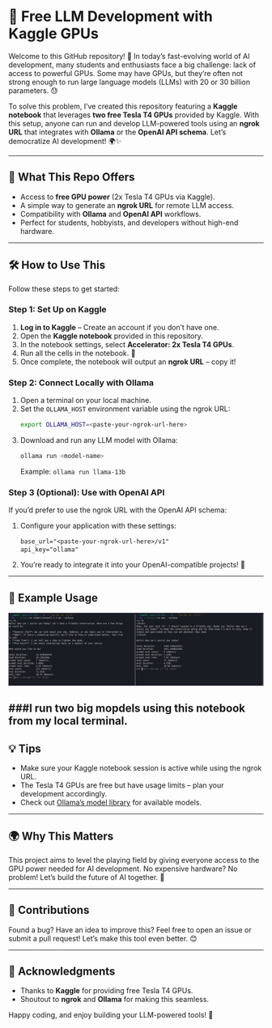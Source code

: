 # 🚀 Free LLM Development with Kaggle GPUs

Welcome to this GitHub repository! 🎉 In today’s fast-evolving world of AI development, many students and enthusiasts face a big challenge: lack of access to powerful GPUs. Some may have GPUs, but they’re often not strong enough to run large language models (LLMs) with 20 or 30 billion parameters. 😓

To solve this problem, I’ve created this repository featuring a **Kaggle notebook** that leverages **two free Tesla T4 GPUs** provided by Kaggle. With this setup, anyone can run and develop LLM-powered tools using an **ngrok URL** that integrates with **Ollama** or the **OpenAI API schema**. Let’s democratize AI development! 🌍✨

---

## 🌟 What This Repo Offers
- Access to **free GPU power** (2x Tesla T4 GPUs via Kaggle).
- A simple way to generate an **ngrok URL** for remote LLM access.
- Compatibility with **Ollama** and **OpenAI API** workflows.
- Perfect for students, hobbyists, and developers without high-end hardware.

---

## 🛠️ How to Use This

Follow these steps to get started:

### Step 1: Set Up on Kaggle
1. **Log in to Kaggle** – Create an account if you don’t have one.
2. Open the **Kaggle notebook** provided in this repository.
3. In the notebook settings, select **Accelerator: 2x Tesla T4 GPUs**.
4. Run all the cells in the notebook. 🚀
5. Once complete, the notebook will output an **ngrok URL** – copy it!

### Step 2: Connect Locally with Ollama
1. Open a terminal on your local machine.
2. Set the `OLLAMA_HOST` environment variable using the ngrok URL:
   ```bash
   export OLLAMA_HOST=<paste-your-ngrok-url-here>
   ```
3. Download and run any LLM model with Ollama:
   ```bash
   ollama run <model-name>
   ```
   Example: `ollama run llama-13b`

### Step 3 (Optional): Use with OpenAI API
If you’d prefer to use the ngrok URL with the OpenAI API schema:
1. Configure your application with these settings:
   ```plaintext
   base_url="<paste-your-ngrok-url-here>/v1"
   api_key="ollama"
   ```
2. You’re ready to integrate it into your OpenAI-compatible projects! 🎉

---

## 🎯 Example Usage
![Running the Kaggle Notebook](https://github.com/cyberytti/OllamaKaggle/blob/main/Screenshot%20from%202025-03-18%2014-02-20.png)

###I run two big mopdels using this notebook from my local terminal.
---

## 💡 Tips
- Make sure your Kaggle notebook session is active while using the ngrok URL.
- The Tesla T4 GPUs are free but have usage limits – plan your development accordingly.
- Check out [Ollama’s model library](https://ollama.ai/library) for available models.

---

## 🌍 Why This Matters
This project aims to level the playing field by giving everyone access to the GPU power needed for AI development. No expensive hardware? No problem! Let’s build the future of AI together. 🤝

---

## 📢 Contributions
Found a bug? Have an idea to improve this? Feel free to open an issue or submit a pull request! Let’s make this tool even better. 😊

---

## 🙏 Acknowledgments
- Thanks to **Kaggle** for providing free Tesla T4 GPUs.
- Shoutout to **ngrok** and **Ollama** for making this seamless.

Happy coding, and enjoy building your LLM-powered tools! 🎈
